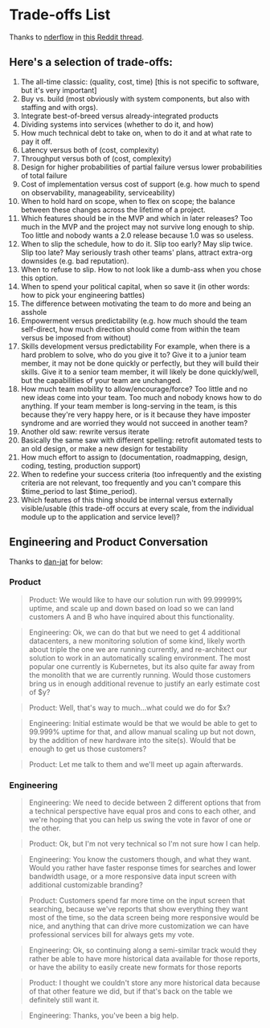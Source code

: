 # Trade-offs List

Thanks to [nderflow](https://www.reddit.com/user/nderflow/) in [this Reddit thread](https://www.reddit.com/r/SoftwareEngineering/comments/igbwsa/software_architecture_tradeoffs/).

## Here's a selection of trade-offs:

1. The all-time classic: (quality, cost, time) [this is not specific to software, but it's very important]
1. Buy vs. build (most obviously with system components, but also with staffing and with orgs).
1. Integrate best-of-breed versus already-integrated products
1. Dividing systems into services (whether to do it, and how)
1. How much technical debt to take on, when to do it and at what rate to pay it off.
1. Latency versus both of (cost, complexity)
1. Throughput versus both of (cost, complexity)
1. Design for higher probabilities of partial failure versus lower probabilities of total failure
1. Cost of implementation versus cost of support (e.g. how much to spend on observability, manageability, serviceability)
1. When to hold hard on scope, when to flex on scope; the balance between these changes across the lifetime of a project.
1. Which features should be in the MVP and which in later releases? Too much in the MVP and the project may not survive long enough to ship. Too little and nobody wants a 2.0 release because 1.0 was so useless.
1. When to slip the schedule, how to do it. Slip too early? May slip twice. Slip too late? May seriously trash other teams' plans, attract extra-org downsides (e.g. bad reputation).
1. When to refuse to slip. How to not look like a dumb-ass when you chose this option.
1. When to spend your political capital, when so save it (in other words: how to pick your engineering battles)
1. The difference between motivating the team to do more and being an asshole
1. Empowerment versus predictability (e.g. how much should the team self-direct, how much direction should come from within the team versus be imposed from without)
1. Skills development versus predictability For example, when there is a hard problem to solve, who do you give it to? Give it to a junior team member, it may not be done quickly or perfectly, but they will build their skills. Give it to a senior team member, it will likely be done quickly/well, but the capabilities of your team are unchanged.
1. How much team mobility to allow/encourage/force? Too little and no new ideas come into your team. Too much and nobody knows how to do anything. If your team member is long-serving in the team, is this because they're very happy here, or is it because they have imposter syndrome and are worried they would not succeed in another team?
1. Another old saw: rewrite versus iterate
1. Basically the same saw with different spelling: retrofit automated tests to an old design, or make a new design for testability
1. How much effort to assign to (documentation, roadmapping, design, coding, testing, production support)
1. When to redefine your success criteria (too infrequently and the existing criteria are not relevant, too frequently and you can't compare this $time_period to last $time_period).
1. Which features of this thing should be internal versus externally visible/usable (this trade-off occurs at every scale, from the individual module up to the application and service level)?


## Engineering and Product Conversation

Thanks to [dan-jat](https://www.reddit.com/user/dan-jat/) for below:

### Product

> Product: We would like to have our solution run with 99.99999% uptime, and scale up and down based on load so we can land customers A and B who have inquired about this functionality.

> Engineering: Ok, we can do that but we need to get 4 additional datacenters, a new monitoring solution of some kind, likely worth about triple the one we are running currently, and re-architect our solution to work in an automatically scaling environment. The most popular one currently is Kubernetes, but its also quite far away from the monolith that we are currently running. Would those customers bring us in enough additional revenue to justify an early estimate cost of $y?

> Product: Well, that's way to much...what could we do for $x?

> Engineering: Initial estimate would be that we would be able to get to 99.999% uptime for that, and allow manual scaling up but not down, by the addition of new hardware into the site(s). Would that be enough to get us those customers?

> Product: Let me talk to them and we'll meet up again afterwards.

### Engineering

> Engineering: We need to decide between 2 different options that from a technical perspective have equal pros and cons to each other, and we're hoping that you can help us swing the vote in favor of one or the other.

> Product: Ok, but I'm not very technical so I'm not sure how I can help.

> Engineering: You know the customers though, and what they want. Would you rather have faster response times for searches and lower bandwidth usage, or a more responsive data input screen with additional customizable branding?

> Product: Customers spend far more time on the input screen that searching, because we've reports that show everything they want most of the time, so the data screen being more responsive would be nice, and anything that can drive more customization we can have professional services bill for always gets my vote.

> Engineering: Ok, so continuing along a semi-similar track would they rather be able to have more historical data available for those reports, or have the ability to easily create new formats for those reports

> Product: I thought we couldn't store any more historical data because of that other feature we did, but if that's back on the table we definitely still want it.

> Engineering: Thanks, you've been a big help.
